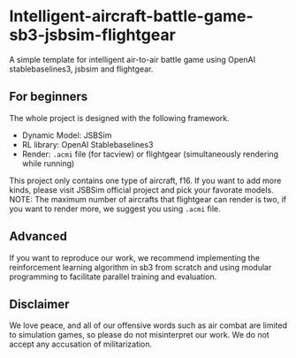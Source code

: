 # Intelligent-aircraft-battle-game-sb3-jsbsim-flightgear
A simple template for intelligent air-to-air battle game using OpenAI stablebaselines3, jsbsim and flightgear. 

## For beginners
The whole project is designed with the following framework.
- Dynamic Model: JSBSim
- RL library: OpenAI Stablebaselines3
- Render: `.acmi` file (for tacview) or flightgear (simultaneously rendering while running)

This project only contains one type of aircraft, f16. If you want to add more kinds, please visit JSBSim official project and pick your favorate models.
NOTE: The maximum number of aircrafts that flightgear can render is two, if you want to render more, we suggest you using `.acmi` file.

## Advanced
If you want to reproduce our work, we recommend implementing the reinforcement learning algorithm in sb3 from scratch and using modular programming to facilitate parallel training and evaluation.

## Disclaimer
We love peace, and all of our offensive words such as air combat are limited to simulation games, so please do not misinterpret our work. We do not accept any accusation of militarization.
